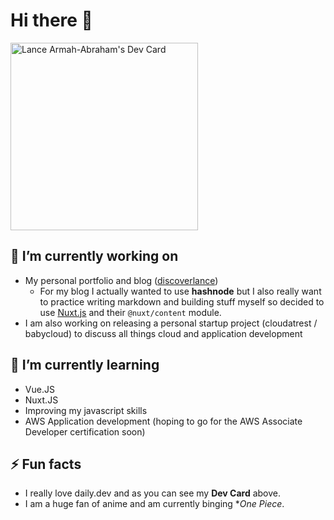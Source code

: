 # Hi there 👋

<a href="https://app.daily.dev/sir_lancelot"><img src="https://api.daily.dev/devcards/eb3e705ab07242b58cb8c07fcc769816.png?r=n3h" width="300" alt="Lance Armah-Abraham's Dev Card"/></a>

<!--
**Lance1997/lance1997** is a ✨ _special_ ✨ repository because its `README.md` (this file) appears on your GitHub profile.

Here are some ideas to get you started:

- 🔭 I’m currently working on ...
- 🌱 I’m currently learning ...
- 👯 I’m looking to collaborate on ...
- 🤔 I’m looking for help with ...
- 💬 Ask me about ...
- 📫 How to reach me: ...
- 😄 Pronouns: ...
- ⚡ Fun fact: ...
-->

## 🔭 I’m currently working on
- My personal portfolio and blog ([discoverlance](https://discoverlance.com))
  - For my blog I actually wanted to use **hashnode** but I also really want to practice writing markdown and building stuff myself so decided to use [Nuxt.js](https://nuxtjs.org) and their `@nuxt/content` module. 
- I am also working on releasing a personal startup project (cloudatrest / babycloud) to discuss all things cloud and application development

## 🌱 I’m currently learning
- Vue.JS
- Nuxt.JS
- Improving my javascript skills
- AWS Application development (hoping to go for the AWS Associate Developer certification soon)

## ⚡ Fun facts
- I really love daily.dev and as you can see my **Dev Card** above.
- I am a huge fan of anime and am currently binging **One Piece*. 

